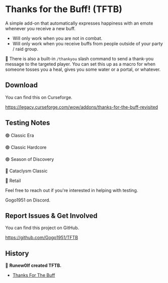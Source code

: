 # Thanks for the Buff! (TFTB)

A simple add-on that automatically expresses happiness with an emote whenever you receive a new buff.

* Will only work when you are not in combat.
* Will only work when you receive buffs from people outside of your party / raid group.

🎁 There is also a built-in `/thankyou` slash command to send a thank-you message to the targeted player. You can set this up as a macro for when someone tosses you a heal, gives you some water or a portal, or whatever.

## Download

You can find this on Curseforge.

https://legacy.curseforge.com/wow/addons/thanks-for-the-buff-revisited

## Testing Notes

🟢 Classic Era

🟢 Classic Hardcore

🟢 Season of Discovery

🔴 Cataclysm Classic

🔴 Retail

Feel free to reach out if you're interested in helping with testing. 

Gogo1951 on Discord.

## Report Issues & Get Involved

You can find this project on GitHub.

https://github.com/Gogo1951/TFTB

## History

👏 **Runew0lf created TFTB.**

- [Thanks For The Buff](https://www.curseforge.com/wow/addons/thanks-for-the-buff)
